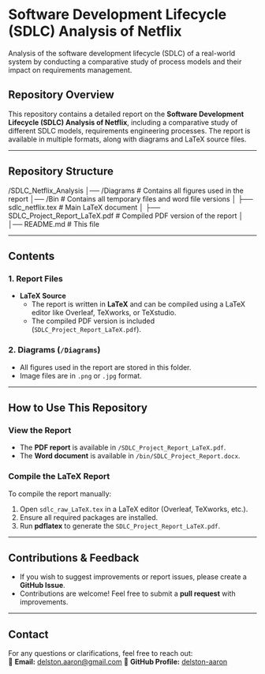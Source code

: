 # **Software Development Lifecycle (SDLC) Analysis of Netflix**  
Analysis of the software development lifecycle (SDLC) of a real-world system by conducting a comparative study of process models and their impact on requirements management.

## **Repository Overview**  
This repository contains a detailed report on the **Software Development Lifecycle (SDLC) Analysis of Netflix**, including a comparative study of different SDLC models, requirements engineering processes. The report is available in multiple formats, along with diagrams and LaTeX source files.  

---

## **Repository Structure**  

/SDLC_Netflix_Analysis │── /Diagrams # Contains all figures used in the report │── /Bin # Contains all temporary files and word file versions │ ├── sdlc_netflix.tex # Main LaTeX document │ ├── SDLC_Project_Report_LaTeX.pdf # Compiled PDF version of the report │ │── README.md # This file


---

## **Contents**  

### **1. Report Files**  
- **LaTeX Source**  
  - The report is written in **LaTeX** and can be compiled using a LaTeX editor like Overleaf, TeXworks, or TeXstudio.  
  - The compiled PDF version is included (`SDLC_Project_Report_LaTeX.pdf`).  

### **2. Diagrams (`/Diagrams`)**  
- All figures used in the report are stored in this folder.  
- Image files are in `.png` or `.jpg` format.  

---

## **How to Use This Repository**  

### **View the Report**  
- The **PDF report** is available in `/SDLC_Project_Report_LaTeX.pdf`.  
- The **Word document** is available in `/bin/SDLC_Project_Report.docx`.  

### **Compile the LaTeX Report**  
To compile the report manually:  
1. Open `sdlc_raw_LaTeX.tex` in a LaTeX editor (Overleaf, TeXworks, etc.).  
2. Ensure all required packages are installed.  
3. Run **pdflatex** to generate the `SDLC_Project_Report_LaTeX.pdf`.  

---

## **Contributions & Feedback**  
- If you wish to suggest improvements or report issues, please create a **GitHub Issue**.  
- Contributions are welcome! Feel free to submit a **pull request** with improvements.  

---

## **Contact**  
For any questions or clarifications, feel free to reach out:  
📧 **Email:** delston.aaron@gmail.com 
📌 **GitHub Profile:** [delston-aaron](https://github.com/delston-aaron)  
